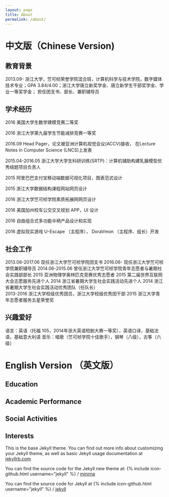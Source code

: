 ```yaml
---
layout: page
title: About
permalink: /about/
---
```


# 中文版（Chinese Version)

## 教育背景
2013.09-    浙江大学，竺可桢荣誉学院混合班，计算机科学与技术学院，数字媒体技术专业；GPA 3.84/4.00；浙江大学唐立新奖学金、唐立新学生干部奖学金、学业一等奖学金； 担任团支书、部长、兼职辅导员


## 学术经历

2016        美国大学生数学建模竞赛二等奖   

2016        浙江大学第九届学生节能减排竞赛一等奖   

2016.09     Head Pager，论文被亚洲计算机视觉会议(ACCV)接收， 在Lecture Notes in Computer Science (LNCS)上发表 

2015.04-2016.05      浙江大学大学生科研训练(SRTP)：计算机辅助构建乳腺模型优秀结题项目负责人 

2015        阿里巴巴支付宝移动端数据可视化项目，图表范式设计 

2015        浙江大学数据结构课程网站网页设计 

2016        浙江大学竺可桢学院素质拓展网网页设计 

2016        美国加州校车公交交叉规划 APP，UI 设计 

2016        自由组合式多功能伞柄产品设计和实现 

2016        虚拟现实游戏  U-Escape （主程序），   DoraVmon （主程序、组长）开发


## 社会工作
2013.06-2017.06      现任浙江大学竺可桢学院团支书 
2016.06-    现任浙江大学竺可桢学院兼职辅导员 
2014.06-2015.06      曾任浙江大学竺可桢学院青年志愿者与暑期社会实践部部长 
2015        亚洲物理学奥林匹克竞赛优秀志愿者 
2015        第二届世界互联网大会志愿服务先进个人 
2014        浙江省暑期大学生社会实践活动先进个人 
2014        浙江省暑期大学生社会实践活动优秀团队（任队长）     
2013-2016   浙江大学校级优秀团员，浙江大学校级优秀团干部 
2015        浙江大学青年志愿者服务五星荣誉奖

## 兴趣爱好
语言：英语（托福 105，2014年浙大英语短剧大赛一等奖），英语口译，基础法语，基础意大利语
音乐：唱歌（竺可桢学院十佳歌手），钢琴（八级），古筝（六级） 


# English Version （英文版）
## Education

## Academic Performance 

## Social Activities

## Interests 


This is the base Jekyll theme. You can find out more info about customizing your Jekyll theme, as well as basic Jekyll usage documentation at [jekyllrb.com](https://jekyllrb.com/)

You can find the source code for the Jekyll new theme at:
{% include icon-github.html username="jekyll" %} /
[minima](https://github.com/jekyll/minima)

You can find the source code for Jekyll at
{% include icon-github.html username="jekyll" %} /
[jekyll](https://github.com/jekyll/jekyll)


